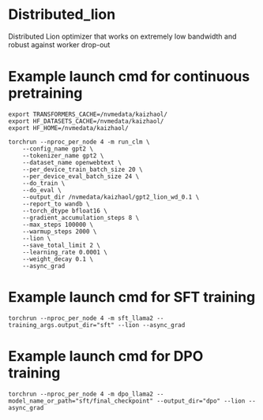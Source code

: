 # Distributed_lion
Distributed Lion optimizer that works on extremely low bandwidth and robust against worker drop-out

# Example launch cmd for continuous pretraining
```
export TRANSFORMERS_CACHE=/nvmedata/kaizhaol/
export HF_DATASETS_CACHE=/nvmedata/kaizhaol/
export HF_HOME=/nvmedata/kaizhaol/

torchrun --nproc_per_node 4 -m run_clm \
    --config_name gpt2 \
    --tokenizer_name gpt2 \
    --dataset_name openwebtext \
    --per_device_train_batch_size 20 \
    --per_device_eval_batch_size 24 \
    --do_train \
    --do_eval \
    --output_dir /nvmedata/kaizhaol/gpt2_lion_wd_0.1 \
    --report_to wandb \
    --torch_dtype bfloat16 \
    --gradient_accumulation_steps 8 \
    --max_steps 100000 \
    --warmup_steps 2000 \
    --lion \
    --save_total_limit 2 \
    --learning_rate 0.0001 \
    --weight_decay 0.1 \
    --async_grad
```

# Example launch cmd for SFT training
```
torchrun --nproc_per_node 4 -m sft_llama2 --training_args.output_dir="sft" --lion --async_grad
```

# Example launch cmd for DPO training
```
torchrun --nproc_per_node 4 -m dpo_llama2 --model_name_or_path="sft/final_checkpoint" --output_dir="dpo" --lion --async_grad
```
